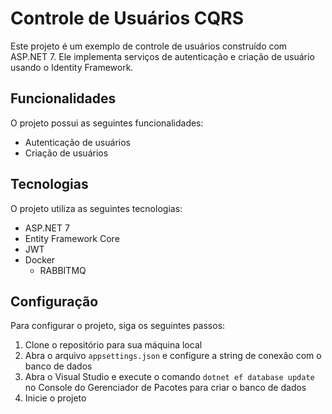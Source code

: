 # Controle de Usuários CQRS

Este projeto é um exemplo de controle de usuários construído com ASP.NET 7. Ele implementa serviços de autenticação e criação de usuário usando o Identity Framework.

## Funcionalidades

O projeto possui as seguintes funcionalidades:

- Autenticação de usuários
- Criação de usuários

## Tecnologias

O projeto utiliza as seguintes tecnologias:

- ASP.NET 7
- Entity Framework Core
- JWT
- Docker
  - RABBITMQ

## Configuração

Para configurar o projeto, siga os seguintes passos:

1. Clone o repositório para sua máquina local
2. Abra o arquivo `appsettings.json` e configure a string de conexão com o banco de dados
3. Abra o Visual Studio e execute o comando `dotnet ef database update` no Console do Gerenciador de Pacotes para criar o banco de dados
4. Inicie o projeto



